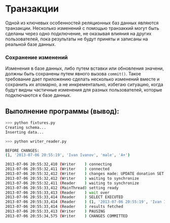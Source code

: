 # Транзакции

Одной из ключевых особенностей реляционных баз данных являются транзакции. 
Несколько изменений с помощью транзаккий могут быть сделаны через одно подключение, 
не оказывая влияния на других пользователей, пока результаты не будут приняты и записаны на реальной базе данных.

### Сохранение изменений
Изменения в базе данных, либо путем вставки или обновления значени, должны быть сохранены путем явного вызова `commit()`.
Такое требование дает приложению сделать несколько изменений вместе и сохранить их атомарно, а не инкрементально,
избегаю ситуацию, когда будут видны частичные изменения для разных пользователей, которые подключаются к базе данных.

## Выполнение программы (вывод):

```sh
>>> python fixtures.py
Creating schema...
Inserting data...

>>> python writer_reader.py

BEFORE CHANGES:
(1, '2013-07-06 20:55:19', 'Ivan Ivanov', 'male', 'A+')

2013-07-06 20:55:32,410 (Writer    ) connecting
2013-07-06 20:55:32,411 (Writer    ) connected
2013-07-06 20:55:32,412 (Writer    ) changes made: UPDATE donation SET donate_on=...
2013-07-06 20:55:32,412 (Writer    ) waiting to synchronize
2013-07-06 20:55:32,411 (Reader    ) waiting to synchronize
2013-07-06 20:55:33,412 (MainThread) setting ready
2013-07-06 20:55:33,413 (Reader    ) wait over
2013-07-06 20:55:33,414 (Reader    ) SELECT EXECUTED
2013-07-06 20:55:33,414 (Reader    ) (1, '2013-07-06 20:55:19', 'Ivan Ivanov', 'male', 'A+')
2013-07-06 20:55:33,414 (Reader    ) results fetched
2013-07-06 20:55:33,413 (Writer    ) PAUSING
2013-07-06 20:55:34,575 (Writer    ) CHANGES COMMITTED
```
